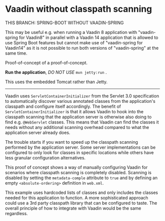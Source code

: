 # Vaadin without classpath scanning

THIS BRANCH: SPRING-BOOT WITHOUT VAADIN-SPRING

This may be useful e.g. when running a Vaadin 8 application
with "vaadin-spring for Vaadin8" in parallel with a Vaadin 14
application that is allowed to use Spring Boot features but
cannot make use of "vaadin-spring for Vaadin14" as it is not
possible to run both versions of "vaadin-spring" at the same time.

Proof-of-concept of a proof-of-concept.

**Run the application**, *DO NOT USE* ```mvn jetty:run``` .

This uses the embedded Tomcat rather than Jetty.

***

Vaadin uses `ServletContainerInitializer` from the Servlet 3.0 specification to automatically discover various annotated classes from the application's classpath and configure itself accordingly.
The benefit of `ServletContainerInitializer` is that it allows Vaadin to hook into the classpath scanning that the application server is otherwise also doing to find e.g. `@WebServlet` classes.
This means that Vaadin can find the classes it needs without any additional scanning overhead compared to what the application server already does.

The trouble starts if you want to speed up the classpath scanning performed by the application server.
Some server implementations can be configured to only look for classes in specific locations while others have less granular configuration alternatives.

This proof of concept shows a way of manually configuring Vaadin for scenarios where classpath scanning is completely disabled. Scanning is disabled by setting the `metadata-comple` attribute to `true` and by defining an empty `<absolute-ordering>` definition in `web.xml`.

This example uses hardcoded lists of classes and only includes the classes needed for this application to function.
A more sophisticated approach could use a 3rd party classpath library that can be configured to taste.
The overall principle of how to integrate with Vaadin would be the same regardless.    
